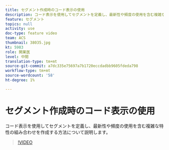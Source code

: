 ```yaml
---
title: セグメント作成時のコード表示の使用
description: コード表示を使用してセグメントを定義し、最新性や頻度の使用を含む複雑な特性の組み合わせを作成する方法について説明します。
feature: セグメント
topics: null
activity: use
doc-type: feature video
team: ACS
thumbnail: 38035.jpg
kt: 5983
role: 開業医
level: 中間
translation-type: tm+mt
source-git-commit: a7dc335e75697a7b1720eccdadbb9605fdeda798
workflow-type: tm+mt
source-wordcount: '58'
ht-degree: 1%

---
```



# セグメント作成時のコード表示の使用

コード表示を使用してセグメントを定義し、最新性や頻度の使用を含む複雑な特性の組み合わせを作成する方法について説明します。

>[!VIDEO](https://video.tv.adobe.com/v/38035/?quality=12&learn=on)
